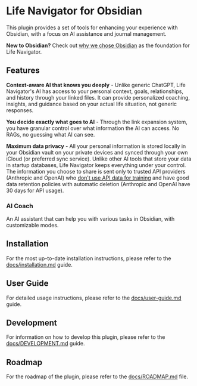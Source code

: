 # Life Navigator for Obsidian

This plugin provides a set of tools for enhancing your experience with Obsidian, with a focus on AI assistance and journal management.

**New to Obsidian?** Check out [why we chose Obsidian](docs/why-obsidian.md) as the foundation for Life Navigator.

## Features

**Context-aware AI that knows you deeply** - Unlike generic ChatGPT, Life Navigator's AI has access to your personal context, goals, relationships, and history through your linked files. It can provide personalized coaching, insights, and guidance based on your actual life situation, not generic responses.

**You decide exactly what goes to AI** - Through the link expansion system, you have granular control over what information the AI can access. No RAGs, no guessing what AI can see.

**Maximum data privacy** - All your personal information is stored locally in your Obsidian vault on your private devices and synced through your own iCloud (or preferred sync service). Unlike other AI tools that store your data in startup databases, Life Navigator keeps everything under your control. The information you choose to share is sent only to trusted API providers (Anthropic and OpenAI) who [don't use API data for training](https://community.openai.com/t/data-privacy-with-openai-api/929399) and have good data retention policies with automatic deletion (Anthropic and OpenAI have 30 days for API usage).

### AI Coach

An AI assistant that can help you with various tasks in Obsidian, with customizable modes.

## Installation

For the most up-to-date installation instructions, please refer to the [docs/installation.md](docs/installation.md) guide.

## User Guide

For detailed usage instructions, please refer to the [docs/user-guide.md](docs/user-guide.md) guide.

## Development

For information on how to develop this plugin, please refer to the [docs/DEVELOPMENT.md](docs/DEVELOPMENT.md) guide.

## Roadmap

For the roadmap of the plugin, please refer to the [docs/ROADMAP.md](docs/ROADMAP.md) file.



